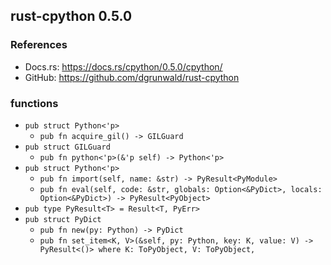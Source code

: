 ## rust-cpython 0.5.0
### References
* Docs.rs: https://docs.rs/cpython/0.5.0/cpython/
* GitHub: https://github.com/dgrunwald/rust-cpython

### functions
* `pub struct Python<'p>`
    * `pub fn acquire_gil() -> GILGuard`
* `pub struct GILGuard`
    * `pub fn python<'p>(&'p self) -> Python<'p>`
* `pub struct Python<'p>`
    * `pub fn import(self, name: &str) -> PyResult<PyModule>`
    * `pub fn eval(self, code: &str, globals: Option<&PyDict>, locals: Option<&PyDict>) -> PyResult<PyObject>`
* `pub type PyResult<T> = Result<T, PyErr>`
* `pub struct PyDict`
    * `pub fn new(py: Python) -> PyDict`
    * `pub fn set_item<K, V>(&self, py: Python, key: K, value: V) -> PyResult<()> where K: ToPyObject, V: ToPyObject,`